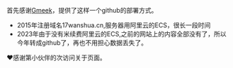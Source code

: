 首先感谢[Gmeek](https://meekdai.com/Gmeek.html)，提供了这样一个github的部署方式。

- 2015年注册域名17wanshua.cn,服务器用阿里云的ECS，很长一段时间
- 2023年由于没有米续费阿里云的ECS,之前的网站上的内容全部没有了，所以今年转成github了，再也不用担心数据丢失了。

<span id="user-content-busuanzi">
❤️感谢第<span></span>小伙伴的<span></span>次访问关于页面。
</span>


